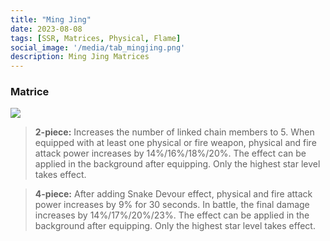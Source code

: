 ```yaml
---
title: "Ming Jing"
date: 2023-08-08
tags: [SSR, Matrices, Physical, Flame]
social_image: '/media/tab_mingjing.png'
description: Ming Jing Matrices
---
```

### Matrice

![](https://telegra.ph/file/dfd7e5fc726572ba14b56.png)

> **2-piece:** Increases the number of linked chain members to 5. When equipped with at least one physical or fire weapon, physical and fire attack power increases by 14%/16%/18%/20%. The effect can be applied in the background after equipping. Only the highest star level takes effect.

> **4-piece:** After adding Snake Devour effect, physical and fire attack power increases by 9% for 30 seconds. In battle, the final damage increases by 14%/17%/20%/23%. The effect can be applied in the background after equipping. Only the highest star level takes effect.